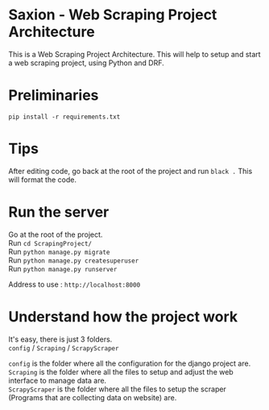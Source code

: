 # Saxion - Web Scraping Project Architecture
This is a Web Scraping Project Architecture.
This will help to setup and start a web scraping project, using Python and DRF.

# Preliminaries
`pip install -r requirements.txt`

# Tips
After editing code, go back at the root of the project and run `black .`
This will format the code.

# Run the server
Go at the root of the project.<br>
Run `cd ScrapingProject/`<br>
Run `python manage.py migrate`<br>
Run `python manage.py createsuperuser`<br>
Run `python manage.py runserver`

Address to use : `http://localhost:8000`

# Understand how the project work
It's easy, there is just 3 folders.<br>
`config` / `Scraping` / `ScrapyScraper`<br>

`config` is the folder where all the configuration for the django project are.<br>
`Scraping` is the folder where all the files to setup and adjust the web interface to manage data are.<br>
`ScrapyScraper` is the folder where all the files to setup the scraper (Programs that are collecting data on website) are.